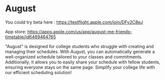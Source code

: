# August

You could try beta here : https://testflight.apple.com/join/DFv2C8eJ

App store: https://apps.apple.com/us/app/august-me-friends-timetable/id6469464765

"August" is designed for college students who struggle with creating and managing their schedules. With August, you can automatically generate a well-organized schedule tailored to your classes and commitments. Additionally, it allows you to easily share your schedule with fellow students, ensuring everyone stays on the same page. Simplify your college life with our efficient scheduling solution!
